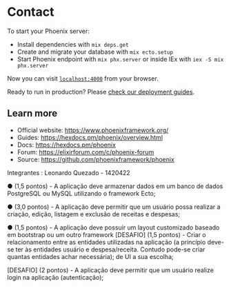 # Contact

To start your Phoenix server:

  * Install dependencies with `mix deps.get`
  * Create and migrate your database with `mix ecto.setup`
  * Start Phoenix endpoint with `mix phx.server` or inside IEx with `iex -S mix phx.server`

Now you can visit [`localhost:4000`](http://localhost:4000) from your browser.

Ready to run in production? Please [check our deployment guides](https://hexdocs.pm/phoenix/deployment.html).

## Learn more

  * Official website: https://www.phoenixframework.org/
  * Guides: https://hexdocs.pm/phoenix/overview.html
  * Docs: https://hexdocs.pm/phoenix
  * Forum: https://elixirforum.com/c/phoenix-forum
  * Source: https://github.com/phoenixframework/phoenix





Integrantes : Leonardo Quezado - 1420422 

● (1,5 pontos) - A aplicação deve armazenar dados em um banco de dados PostgreSQL ou MySQL utilizando o
framework Ecto;

● (3,0 pontos) - A aplicação deve permitir que um usuário possa realizar a criação, edição, listagem e exclusão
de receitas e despesas;

● (1,5 pontos) - A aplicação deve possuir um layout customizado baseado em bootstrap ou um outro framework
[DESAFIO] (1,5 pontos) - Criar o relacionamento entre as entidades utilizadas na aplicação (a princípio
deve-se ter às entidades usuário e despesa/receita. Contudo pode-se criar quantas entidades achar necessária);
de UI a sua escolha;

[DESAFIO] (2 pontos) - A aplicação deve permitir que um usuário realize login na aplicação (autenticação);
